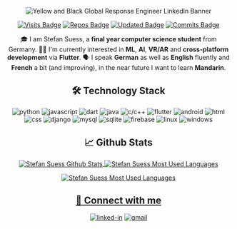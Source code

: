 <div align="center">
  
![Yellow and Black Global Response Engineer LinkedIn Banner](https://user-images.githubusercontent.com/50103762/121344697-58c14980-c924-11eb-90bc-9559a77a57ae.jpg)

  
[![Visits Badge](https://badges.pufler.dev/visits/StefanSuess/StefanSuess)](https://badges.pufler.dev)
[![Repos Badge](https://badges.pufler.dev/repos/StefanSuess)](https://badges.pufler.dev)
[![Updated Badge](https://badges.pufler.dev/updated/puf17640/git-badges)](https://badges.pufler.dev)
[![Commits Badge](https://badges.pufler.dev/commits/monthly/StefanSuess)](https://badges.pufler.dev)

🎓 I am Stefan Suess, a **final year computer science student** from Germany. 👨‍💻 I'm currently interested in **ML**, **AI**, **VR/AR** and **cross-platform development** via **Flutter**. 🗣️ I speak **German** as well as **English** fluently and **French** a bit (and improving), in the near future I want to learn **Mandarin**.


## 🛠️ Technology Stack

![python](https://img.shields.io/badge/Python-3776AB?style=for-the-badge&logo=python&logoColor=white)
![javascript](https://img.shields.io/badge/JavaScript-323330?style=for-the-badge&logo=javascript&logoColor=white)
![dart](https://img.shields.io/badge/Dart-28B6F6?style=for-the-badge&logo=dart&logoColor=white)
![java](https://img.shields.io/badge/Java-007396?style=for-the-badge&logo=java&logoColor=white)
![c/c++](https://img.shields.io/badge/C++-00599C?style=for-the-badge&logo=c%2B%2B&logoColor=white)
![flutter](https://img.shields.io/badge/Flutter-28B6F6?style=for-the-badge&logo=flutter&logoColor=white)
![android](https://img.shields.io/badge/Android-3DDC84?style=for-the-badge&logo=android&logoColor=white)
![html](https://img.shields.io/badge/HTML5-E34F26?style=for-the-badge&logo=html5&logoColor=white)
![css](https://img.shields.io/badge/CSS3-1572B6?style=for-the-badge&logo=css3&logoColor=white)
![django](https://img.shields.io/badge/Django-092E20?style=for-the-badge&logo=django&logoColor=white)
![mysql](https://img.shields.io/badge/MySQL-00000F?style=for-the-badge&logo=mysql&logoColor=white)
![sqlite](https://img.shields.io/badge/SQLite-07405E?style=for-the-badge&logo=sqlite&logoColor=white)
![firebase](https://img.shields.io/badge/Firebase-ffaa00?style=for-the-badge&logo=Firebase&logoColor=white)
![linux](https://img.shields.io/badge/Linux-FCC624?style=for-the-badge&logo=Linux&logoColor=white)
![windows](https://img.shields.io/badge/Windows-0078D6?style=for-the-badge&logo=Windows&logoColor=white)


## 📈 Github Stats
<p>
<a href="https://github.com/StefanSuess/StefanSuess/edit/main/README.md">
  <img align="center" src="https://github-readme-stats.vercel.app/api?username=StefanSuess&show_icons=true&include_all_commits=true&count_private=true&hide_border=false&custom_title=Stefan Suess Github Stats" alt="Stefan Suess Github Stats" />
</a>
<a href="https://github.com/StefanSuess/StefanSuess/edit/main/README.md">
  <img align="center"src="https://github-readme-stats.vercel.app/api/top-langs/?username=StefanSuess&layout=compact&hide_border=false&langs_count=8" alt="Stefan Suess Most Used Languages" />
</a>
  </p>
  <p>
<a href="https://github.com/StefanSuess/StefanSuess/edit/main/README.md">
  <img align="center"src="https://github-readme-streak-stats.herokuapp.com/?user=StefanSuess" alt="Stefan Suess Most Used Languages" />
  </p>

## 🔗 Connect with me
[![linked-in](https://img.shields.io/badge/Linked_In-0077B5?style=for-the-badge&logo=LinkedIn&logoColor=white)](https://www.linkedin.com/in/stefansuess/)
[![gmail](https://img.shields.io/badge/Gmail-D14836?style=for-the-badge&logo=Gmail&logoColor=white)](mailto:stefan.m.suess@gmail.com)
  
</div>
